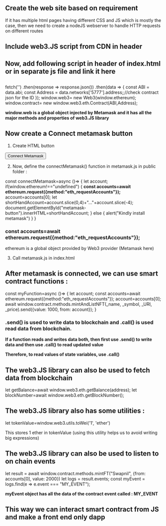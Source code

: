 ## Create the web site based on requirement 

If it has multiple html pages having different CSS and JS which is mostly the case, then we need to create a nodeJS webserver to handle HTTP requests on different routes




## Include web3.JS script from CDN in header

<script type="text/javascript" src="https://cdnjs.cloudflare.com/ajax/libs/web3/1.2.7-rc.0/web3.min.js"></script>


## Now, add following script in header of index.html or in separate js file and link it here

## 

fetch('<path to contract.json in build folder of truffle smart contract>')
  .then(response => response.json())
  .then(data => {
    const ABI = data.abi;
    const Address = data.networks['5777'].address;;//check contract json for the ID
     });
      window.web3= new Web3(window.ethereum);
    window.contract= new window.web3.eth.Contract(ABI,Address);

  **window.web is a global object injected by Metamask and it has all the major methods and properties of web3.JS library**


## Now create a Connect metamask button 

1. Create HTML button 

<button onclick="connectMetamask()" id="metamask-button">Connect Metamask</button>


2. Now, define the connectMetamask() function in metamask.js in public folder : 

const connectMetamask=async ()=> {
    let account;
    if(window.ethereum!=="undefined") {
        **const accounts=await ethereum.request({method:"eth_requestAccounts"});**
        account=accounts[0];
        let shortHandAccount=account.slice(0,4)+"..."+account.slice(-4);
        document.getElementById("metamask-button").innerHTML=shortHandAccount;
    }
    else {
        alert("Kindly install metamask")
    }
}

### const accounts=await ethereum.request({method:"eth_requestAccounts"});

ethereum is a global object provided by Web3 provider (Metamask here)


3. Call metamask.js in index.html



## After metamask is connected, we can use smart contract functions : 

const myFunction=async ()=> {
    let account;
    const accounts=await ethereum.request({method:"eth_requestAccounts"});
    account=accounts[0];
await window.contract.methods.mintAndListNFT(_name, _symbol, _URI, _price).send({value: 1000, from: account});
}

### .send() is used to write data to blockchain and .call() is used read data from blockchain. 

**If a function reads and writes data both, then first use .send() to write data and then use .call() to read updated value**

**Therefore, to read values of state variables, use .call()**


## The web3.JS library can also be used to fetch data from blockchain 

let getBalance=await window.web3.eth.getBalance(address);
let blockNumber=await window.web3.eth.getBlockNumber();


## The web3.JS library also has some utilities : 

let tokenValue=window.web3.utils.toWei('1', 'ether')

This stores 1 ether in tokenValue (using this utility helps us to avoid writing big expressions)


## The web3.JS library can also be used to listen to on chain events 

let result = await window.contract.methods.mintFT("Swapnil", {from: accounts[0], value: 2000})
let logs = result.events;
const myEvent = logs.find(e => e.event === "MY_EVENT");

**myEvent object has all the data of the contract event called : MY_EVENT**


## This way we can interact smart contract from JS and make a front end only dapp